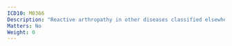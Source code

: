 ```yaml
---
ICD10: M0366
Description: "Reactive arthropathy in other diseases classified elsewhere: Lower leg"
Matters: No
Weight: 0
---
```


